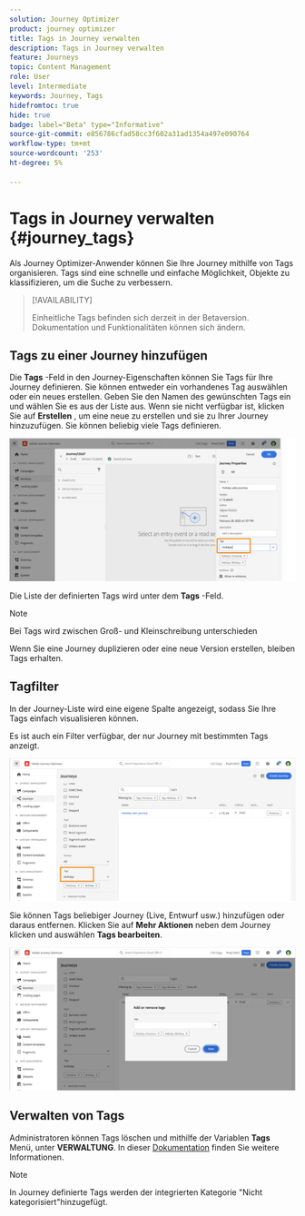 ```yaml
---
solution: Journey Optimizer
product: journey optimizer
title: Tags in Journey verwalten
description: Tags in Journey verwalten
feature: Journeys
topic: Content Management
role: User
level: Intermediate
keywords: Journey, Tags
hidefromtoc: true
hide: true
badge: label="Beta" type="Informative"
source-git-commit: e856786cfad58cc3f602a31ad1354a497e090764
workflow-type: tm+mt
source-wordcount: '253'
ht-degree: 5%

---
```


# Tags in Journey verwalten {#journey_tags}

Als Journey Optimizer-Anwender können Sie Ihre Journey mithilfe von Tags organisieren. Tags sind eine schnelle und einfache Möglichkeit, Objekte zu klassifizieren, um die Suche zu verbessern.

>[!AVAILABILITY]
>
> Einheitliche Tags befinden sich derzeit in der Betaversion. Dokumentation und Funktionalitäten können sich ändern.

## Tags zu einer Journey hinzufügen

Die **Tags** -Feld in den Journey-Eigenschaften können Sie Tags für Ihre Journey definieren. Sie können entweder ein vorhandenes Tag auswählen oder ein neues erstellen. Geben Sie den Namen des gewünschten Tags ein und wählen Sie es aus der Liste aus. Wenn sie nicht verfügbar ist, klicken Sie auf **Erstellen** , um eine neue zu erstellen und sie zu Ihrer Journey hinzuzufügen. Sie können beliebig viele Tags definieren.

![](assets/tags1.png)

Die Liste der definierten Tags wird unter dem **Tags** -Feld.

>[!NOTE]
>
> Bei Tags wird zwischen Groß- und Kleinschreibung unterschieden
> 
> Wenn Sie eine Journey duplizieren oder eine neue Version erstellen, bleiben Tags erhalten.

## Tagfilter

In der Journey-Liste wird eine eigene Spalte angezeigt, sodass Sie Ihre Tags einfach visualisieren können.

Es ist auch ein Filter verfügbar, der nur Journey mit bestimmten Tags anzeigt.

![](assets/tags2.png)

Sie können Tags beliebiger Journey (Live, Entwurf usw.) hinzufügen oder daraus entfernen. Klicken Sie auf **Mehr Aktionen** neben dem Journey klicken und auswählen **Tags bearbeiten**.

![](assets/tags3.png)

## Verwalten von Tags

Administratoren können Tags löschen und mithilfe der Variablen **Tags** Menü, unter **VERWALTUNG**. In dieser [Dokumentation](https://experienceleague.adobe.com/docs/experience-platform/administrative-tags/overview.html) finden Sie weitere Informationen.

>[!NOTE]
>
> In Journey definierte Tags werden der integrierten Kategorie &quot;Nicht kategorisiert&quot;hinzugefügt.

